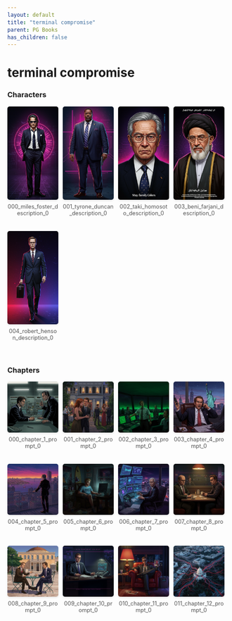 ```yaml
---
layout: default
title: "terminal compromise"
parent: PG Books
has_children: false
---
```



<style>
.image-gallery {
  display: flex;
  flex-wrap: wrap;
  justify-content: space-between;
  margin-bottom: 20px;
}

.image-row {
  display: flex;
  justify-content: flex-start;
  width: 100%;
  margin-bottom: 20px;
}

.image-item {
  width: 23%;
  margin-right: 2%;
  text-align: center;
}

.image-item:last-child {
  margin-right: 0;
}

.image-item img {
  width: 100%;
  height: auto;
  object-fit: cover;
  border-radius: 5px;
  box-shadow: 0 2px 4px rgba(0,0,0,0.1);
}

.image-item p {
  margin-top: 5px;
  font-size: 0.9em;
  color: #555;
}

.video-container {
  margin: 20px 0;
}
</style>


# terminal compromise

<h3>Characters</h3>
<div class="image-gallery">
<div class="image-row">
  <div class="image-item">
    <img src="../../assets/pg_books_ai_generated_photos/terminal_compromise/characters/000_miles_foster_description_0.png" alt="000_miles_foster_description_0">
    <p>000_miles_foster_description_0</p>
  </div>
  <div class="image-item">
    <img src="../../assets/pg_books_ai_generated_photos/terminal_compromise/characters/001_tyrone_duncan_description_0.png" alt="001_tyrone_duncan_description_0">
    <p>001_tyrone_duncan_description_0</p>
  </div>
  <div class="image-item">
    <img src="../../assets/pg_books_ai_generated_photos/terminal_compromise/characters/002_taki_homosoto_description_0.png" alt="002_taki_homosoto_description_0">
    <p>002_taki_homosoto_description_0</p>
  </div>
  <div class="image-item">
    <img src="../../assets/pg_books_ai_generated_photos/terminal_compromise/characters/003_beni_farjani_description_0.png" alt="003_beni_farjani_description_0">
    <p>003_beni_farjani_description_0</p>
  </div>
</div>
<div class="image-row">
  <div class="image-item">
    <img src="../../assets/pg_books_ai_generated_photos/terminal_compromise/characters/004_robert_henson_description_0.png" alt="004_robert_henson_description_0">
    <p>004_robert_henson_description_0</p>
  </div>
</div>
</div>

<h3>Chapters</h3>
<div class="image-gallery">
<div class="image-row">
  <div class="image-item">
    <img src="../../assets/pg_books_ai_generated_photos/terminal_compromise/chapters/000_chapter_1_prompt_0.png" alt="000_chapter_1_prompt_0">
    <p>000_chapter_1_prompt_0</p>
  </div>
  <div class="image-item">
    <img src="../../assets/pg_books_ai_generated_photos/terminal_compromise/chapters/001_chapter_2_prompt_0.png" alt="001_chapter_2_prompt_0">
    <p>001_chapter_2_prompt_0</p>
  </div>
  <div class="image-item">
    <img src="../../assets/pg_books_ai_generated_photos/terminal_compromise/chapters/002_chapter_3_prompt_0.png" alt="002_chapter_3_prompt_0">
    <p>002_chapter_3_prompt_0</p>
  </div>
  <div class="image-item">
    <img src="../../assets/pg_books_ai_generated_photos/terminal_compromise/chapters/003_chapter_4_prompt_0.png" alt="003_chapter_4_prompt_0">
    <p>003_chapter_4_prompt_0</p>
  </div>
</div>
<div class="image-row">
  <div class="image-item">
    <img src="../../assets/pg_books_ai_generated_photos/terminal_compromise/chapters/004_chapter_5_prompt_0.png" alt="004_chapter_5_prompt_0">
    <p>004_chapter_5_prompt_0</p>
  </div>
  <div class="image-item">
    <img src="../../assets/pg_books_ai_generated_photos/terminal_compromise/chapters/005_chapter_6_prompt_0.png" alt="005_chapter_6_prompt_0">
    <p>005_chapter_6_prompt_0</p>
  </div>
  <div class="image-item">
    <img src="../../assets/pg_books_ai_generated_photos/terminal_compromise/chapters/006_chapter_7_prompt_0.png" alt="006_chapter_7_prompt_0">
    <p>006_chapter_7_prompt_0</p>
  </div>
  <div class="image-item">
    <img src="../../assets/pg_books_ai_generated_photos/terminal_compromise/chapters/007_chapter_8_prompt_0.png" alt="007_chapter_8_prompt_0">
    <p>007_chapter_8_prompt_0</p>
  </div>
</div>
<div class="image-row">
  <div class="image-item">
    <img src="../../assets/pg_books_ai_generated_photos/terminal_compromise/chapters/008_chapter_9_prompt_0.png" alt="008_chapter_9_prompt_0">
    <p>008_chapter_9_prompt_0</p>
  </div>
  <div class="image-item">
    <img src="../../assets/pg_books_ai_generated_photos/terminal_compromise/chapters/009_chapter_10_prompt_0.png" alt="009_chapter_10_prompt_0">
    <p>009_chapter_10_prompt_0</p>
  </div>
  <div class="image-item">
    <img src="../../assets/pg_books_ai_generated_photos/terminal_compromise/chapters/010_chapter_11_prompt_0.png" alt="010_chapter_11_prompt_0">
    <p>010_chapter_11_prompt_0</p>
  </div>
  <div class="image-item">
    <img src="../../assets/pg_books_ai_generated_photos/terminal_compromise/chapters/011_chapter_12_prompt_0.png" alt="011_chapter_12_prompt_0">
    <p>011_chapter_12_prompt_0</p>
  </div>
</div>
</div>
